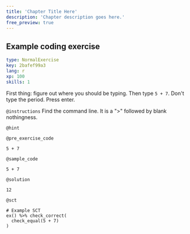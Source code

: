```yaml
---
title: 'Chapter Title Here'
description: 'Chapter description goes here.'
free_preview: true
---
```


## Example coding exercise

```yaml
type: NormalExercise
key: 2bafef99a3
lang: r
xp: 100
skills: 1
```

First thing: figure out where you should be typing. Then type `5 + 7`. Don't type the period. Press enter.

`@instructions`
Find the command line. It is a ">" followed by blank nothingness.

`@hint`


`@pre_exercise_code`
```{r}
5 + 7
```

`@sample_code`
```{r}
5 + 7
```

`@solution`
```{r}
12
```

`@sct`
```{r}
# Example SCT
ex() %>% check_correct(
  check_equal(5 + 7)
)
```
